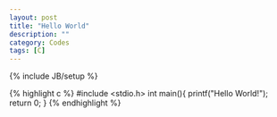 ```yaml
---
layout: post
title: "Hello World"
description: ""
category: Codes
tags: [C]
---
```

{% include JB/setup %}

{% highlight c %}
#include <stdio.h>
int main(){
    printf("Hello World!");
    return 0;
}
{% endhighlight %}